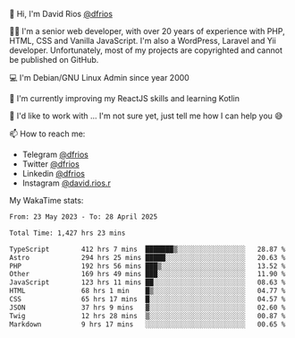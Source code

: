 👋 Hi, I'm David Rios [@dfrios](https://github.com/dfrios)

👨‍💻 I'm a senior web developer, with over 20 years of experience with PHP, HTML, CSS and Vanilla JavaScript. I'm also a WordPress, Laravel and Yii developer. Unfortunately, most of my projects are copyrighted and cannot be published on GitHub.

💻 I'm Debian/GNU Linux Admin since year 2000

🌱 I'm currently improving my ReactJS skills and learning Kotlin

💞️ I'd like to work with ... I'm not sure yet, just tell me how I can help you 😅


📫 How to reach me:
* Telegram [@dfrios](https://t.me/dfrios)
* Twitter [@dfrios](https://twitter.com/dfrios)
* Linkedin [@dfrios](https://linkedin.com/in/dfrios)
* Instagram [@david.rios.r](https://instagram.com/david.rios.r)



My WakaTime stats:
<!--START_SECTION:waka-->

```txt
From: 23 May 2023 - To: 28 April 2025

Total Time: 1,427 hrs 23 mins

TypeScript        412 hrs 7 mins  ███████▒░░░░░░░░░░░░░░░░░   28.87 %
Astro             294 hrs 25 mins █████░░░░░░░░░░░░░░░░░░░░   20.63 %
PHP               192 hrs 56 mins ███▒░░░░░░░░░░░░░░░░░░░░░   13.52 %
Other             169 hrs 49 mins ███░░░░░░░░░░░░░░░░░░░░░░   11.90 %
JavaScript        123 hrs 11 mins ██░░░░░░░░░░░░░░░░░░░░░░░   08.63 %
HTML              68 hrs 1 min    █▒░░░░░░░░░░░░░░░░░░░░░░░   04.77 %
CSS               65 hrs 17 mins  █░░░░░░░░░░░░░░░░░░░░░░░░   04.57 %
JSON              37 hrs 9 mins   ▓░░░░░░░░░░░░░░░░░░░░░░░░   02.60 %
Twig              12 hrs 28 mins  ▒░░░░░░░░░░░░░░░░░░░░░░░░   00.87 %
Markdown          9 hrs 17 mins   ░░░░░░░░░░░░░░░░░░░░░░░░░   00.65 %
```

<!--END_SECTION:waka-->
